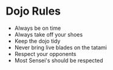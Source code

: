 Dojo Rules
========== 
* Always be on time
* Always take off your shoes
* Keep the dojo tidy
* Never bring live blades on the tatami
* Respect your opponents
* Most Sensei's should be respected
